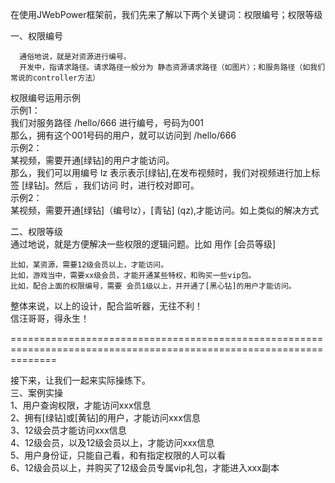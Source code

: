 在使用JWebPower框架前，我们先来了解以下两个关键词：权限编号；权限等级		  
  
一、权限编号  

      通俗地说，就是对资源进行编号。
      开发中，指请求路径。请求路径一般分为 静态资源请求路径（如图片）；和服务路径（如我们常说的controller方法）
权限编号运用示例  
    示例1：  
        我们对服务路径 /hello/666  进行编号，号码为001  
        那么，拥有这个001号码的用户，就可以访问到 /hello/666  
    示例2：  
        某视频，需要开通[绿钻]的用户才能访问。  
        那么，我们可以用编号 lz 表示表示[绿钻],在发布视频时，我们对视频进行加上标签 [绿钻]。然后 ，我们访问 时，进行校对即可。  
    示例2：  
        某视频，需要开通[绿钻]（编号lz），[青钻] (qz),才能访问。如上类似的解决方式  
      
  
二、权限等级  
    通过地说，就是方便解决一些权限的逻辑问题。比如 用作 [会员等级]  

    比如，某资源，需要12级会员以上，才能访问。
    比如，游戏当中，需要xx级会员，才能开通某些特权，和购买一些vip包。
    比如，配合上面的权限编号，需要 会员1级以上，并开通了[黑心钻]的用户才能访问。
  
整体来说，以上的设计，配合监听器，无往不利！  
    信汪哥哥，得永生！ 

====================================================================================================================  

接下来，让我们一起来实际操练下。  
三、案例实操  
    1、用户查询权限，才能访问xxx信息  
    2、拥有[绿钻]或[黄钻]的用户，才能访问xxx信息  
    3、12级会员才能访问xxx信息  
    4、12级会员，以及12级会员以上，才能访问xxx信息  
    5、用户身份证，只能自己看，和有指定权限的人可以看  
    6、12级会员以上，并购买了12级会员专属vip礼包，才能进入xxx副本  
    
    